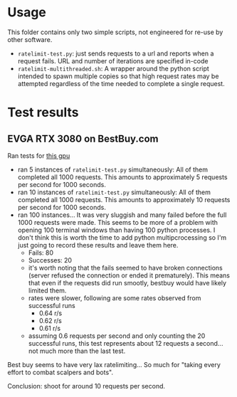 # Usage
This folder contains only two simple scripts, not engineered for re-use by
other software.

- `ratelimit-test.py`: just sends requests to a url and reports when a request
  fails. URL and number of iterations are specified in-code
- `ratelimit-multithreaded.sh`: A wrapper around the python script intended to
  spawn multiple copies so that high request rates may be attempted regardless
  of the time needed to complete a single request.


# Test results
## EVGA RTX 3080 on BestBuy.com
Ran tests for [this gpu](https://www.bestbuy.com/site/evga-geforce-rtx-3070-xc3-black-gaming-8gb-gddr6x-pci-express-4-0-graphics-card/6439300.p?skuId=6439300)

- ran 5 instances of `ratelimit-test.py` simultaneously: All of them completed
  all 1000 requests. This amounts to approximately 5 requests per second for 
  1000 seconds.
- ran 10 instances of `ratelimit-test.py` simultaneously: All of them completed
  all 1000 requests. This amounts to approximately 10 requests per second for 
  1000 seconds.
- ran 100 instances... It was very sluggish and many failed before the full 
  1000 requests were made. This seems to be more of a problem with opening 100
  terminal windows than having 100 python processes. I don't think this is
  worth the time to add python multipcrocessing so I'm just going to record
  these results and leave them here.
  - Fails: 80
  - Successes: 20
  - it's worth noting that the fails seemed to have broken connections (server
    refused the connection or ended it prematurely). This means that even if
    the requests did run smootly, bestbuy would have likely limited them.
  - rates were slower, following are some rates observed from successful runs
    - 0.64 r/s
    - 0.62 r/s
    - 0.61 r/s
  - assuming 0.6 requests per second and only counting the 20 successful runs,
    this test represents about 12 requests a second... not much more than the
    last test. 

Best buy seems to have very lax ratelimiting... So much for "taking every 
effort to combat scalpers and bots".

Conclusion: shoot for around 10 requests per second.
